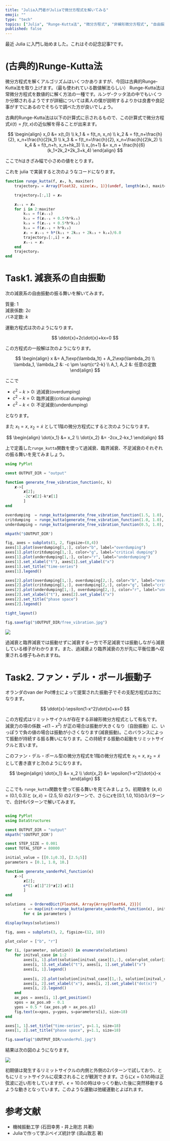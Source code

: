 ```yaml
---
title: "Julia入門者がJuliaで微分方程式を解いてみる"
emoji: ""
type: "tech"
topics: ["Julia", "Runge-Kutta法", "微分方程式", "非線形微分方程式", "自由振動", "van der Pol振動子"]
published: false
---
```


最近 Julia に入門し始めました。これはその記念記事?です。

# (古典的)Runge-Kutta法

微分方程式を解くアルゴリズムはいくつかありますが、今回は古典的Runge-Kutta法を取り上げます。（最も使われている数値解法らしい）
Runge-Kutta法は常微分方程式を数値的に解く方法の一種です。ルンゲ-クッタ法の中でもいくつか分類されるようですが詳細については素人の僕が説明するよりかは良書や良記事がすでにあるのでそちらで調べた方が良いでしょう。

古典的Runge-Kutta法は以下の計算式に示されるもので、この計算式で微分方程式$\dot{x}(t)=f(t,x)$の近似解を得ることが出来ます。

$$
\begin{align}
x_0 &= x(t_0) \\
k_1 & = f(t_n, x_n) \\
k_2 & = f(t_n+\frac{h}{2}, x_n+\frac{h}{2}k_1) \\
k_3 & = f(t_n+\frac{h}{2}, x_n+\frac{h}{2}k_2) \\
k_4 & = f(t_n+h, x_n+hk_3) \\
x_{n+1} &= x_n + \frac{h}{6}(k_1+2k_2+2k_3+k_4) 
\end{align}
$$

ここで$h$はきざみ幅で小さめの値をとります。

これを julia で実装すると次のようなコードになります。

```julia
function runge_kutta(f, 𝒙₀, h, maxiter)
    trajectoryₓ = Array{Float32, size(𝒙₀, 1)}(undef, length(𝒙₀), maxiter)

    trajectoryₓ[:,1] = 𝒙₀

    𝒙ᵢ₋₁ = 𝒙₀
    for i in 2:maxiter
        kᵢ₁ = f(𝒙ᵢ₋₁)
        kᵢ₂ = f(𝒙ᵢ₋₁ + 0.5*h*kᵢ₁)
        kᵢ₃ = f(𝒙ᵢ₋₁ + 0.5*h*kᵢ₂)
        kᵢ₄ = f(𝒙ᵢ₋₁ + h*kᵢ₃)
        𝒙ᵢ = 𝒙ᵢ₋₁ + h*(kᵢ₁ + 2kᵢ₂ + 2kᵢ₃ + kᵢ₄)/6.0
        trajectoryₓ[:,i] = 𝒙ᵢ
        𝒙ᵢ₋₁ = 𝒙ᵢ
    end
    trajectoryₓ
end
```

# Task1. 減衰系の自由振動

次の減衰系の自由振動の振る舞いを解いてみます。

質量: $1$ \
減衰係数: $2c$ \
バネ定数: $k$

運動方程式は次のようになります。

$$
\ddot{x}+2c\dot{x}+kx=0
$$

この方程式の一般解は次のようになります。

$$
\begin{align}
x &= A_1\exp(\lambda_1t) + A_2\exp(\lambda_2t) \\
\lambda_1, \lambda_2 &: -c \pm \sqrt{c^2-k} \\
A_1, A_2 &: 任意の定数
\end{align}
$$

ここで

- $c^2-k>0$: 過減衰(overdumping)
- $c^2-k=0$: 臨界減衰(critical dumping)
- $c^2-k<0$: 不足減衰(underdumping)

となります。

また $x_1 = x$, $x_2=\dot{x}$ として1階の微分方程式にすると次のようになります。

$$
\begin{align}
\dot{x_1} &= x_2 \\
\dot{x_2} &= -2cx_2-kx_1
\end{align}
$$

上で定義した`runge_kutta`関数を使って過減衰、臨界減衰、不足減衰のそれぞれの振る舞いを見てみましょう。

```julia
using PyPlot

const OUTPUT_DIR = "output"

function generate_free_vibration_function(c, k)
    𝒙->[
        𝒙[2];
        -2c*𝒙[2]-k*𝒙[1]
        ]
end

overdumping  = runge_kutta(generate_free_vibration_function(1.5, 1.0), [0.1;0.3], 0.001, 18000)
critdumping  = runge_kutta(generate_free_vibration_function(1.0, 1.0), [0.1;0.3], 0.001, 18000)
underdumping = runge_kutta(generate_free_vibration_function(0.5, 1.0), [0.1;0.3], 0.001, 18000)

mkpath("$OUTPUT_DIR")

fig, axes = subplots(1, 2, figsize=(8,4))
axes[1].plot(overdumping[1,:], color="b", label="overdumping")
axes[1].plot(critdumping[1,:], color="g", label="critical dumping")
axes[1].plot(underdumping[1,:], color="r", label="underdumping")
axes[1].set_xlabel("t"), axes[1].set_ylabel("x")
axes[1].set_title("time-series")
axes[1].legend()

axes[2].plot(overdumping[1,:], overdumping[2,:], color="b", label="overdumping")
axes[2].plot(critdumping[1,:], overdumping[2,:], color="g", label="critical dumping")
axes[2].plot(underdumping[1,:], overdumping[2,:], color="r", label="underdumping")
axes[2].set_xlabel("t"), axes[2].set_ylabel("x")
axes[2].set_title("phase space")
axes[2].legend()

tight_layout()

fig.savefig("$OUTPUT_DIR/free_vibration.jpg")
```

![](/images/runge_kutta_julia/free_vibration.jpg)

過減衰と臨界減衰では振動せずに減衰する一方で不足減衰では振動しながら減衰している様子がわかります。また、過減衰より臨界減衰の方が先に平衡位置へ収束される様子もみれますね。

# Task2. ファン・デル・ポール振動子

オランダのvan der Pol博士によって提案された振動子でその支配方程式は次になります。

$$
\ddot{x}-\epsilon(1-x^2)\dot{x}+x=0
$$

この方程式はリミットサイクルが存在する非線形微分方程式として有名です。
減衰力の項の係数 $-\epsilon(1-x^2)$ が正の場合は振動が大きくなり（自励振動）に、いっぽうで負の値の場合は振動が小さくなります(減衰振動)。このバランスによって振動が持続する振る舞いになります。この持続する振動の起動をリミットサイクルと言います。

このファン・デル・ポール型の微分方程式を1階の微分方程式を $x_1 = x$, $x_2=\dot{x}$ として書き直すと次のようになります。

$$
\begin{align}
\dot{x_1} &= x_2 \\
\dot{x_2} &= \epsilon(1-x^2)\dot{x}-x
\end{align}
$$

ここでも `runge_kutta`関数を使って振る舞いを見てみましょう。初期値を $(x,\dot{x})=(0.1, 0.3)$と  $(x,\dot{x})=(2.5, 5)$ の2パターンで、さらに$\epsilon$を$[0.1, 1.0, 10]$の3パターンで、合計6パターンで解いてみます。

```julia

using PyPlot
using DataStructures

const OUTPUT_DIR = "output"
mkpath("$OUTPUT_DIR")

const STEP_SIZE = 0.001
const TOTAL_STEP = 80000

initial_value = [[0.1;0.3], [2.5;5]]
parameters = [0.1, 1.0, 10.]

function generate_vanderPol_function(ϵ)
    𝒙->[
        𝒙[2];
        ϵ*(1-𝒙[1]^2)*𝒙[2]-𝒙[1]
        ]
end

solutions  = OrderedDict{Float64, Array{Array{Float64, 2}}}(
        ϵ => map(init->runge_kutta(generate_vanderPol_function(ϵ), init, STEP_SIZE, TOTAL_STEP), initial_value) 
        for ϵ in parameters )

display(keys(solutions))

fig, axes = subplots(3, 2, figsize=(12, 18))

plot_color = ["b", "r"]

for (i, (parameter, solution)) in enumerate(solutions)
    for initval_case in 1:2
        axes[i, 1].plot(solution[initval_case][1,:], color=plot_color[initval_case], label=initial_value[initval_case])
        axes[i, 1].set_xlabel("t"), axes[i, 1].set_ylabel("x")
        axes[i, 1].legend()
    
        axes[i, 2].plot(solution[initval_case][1,:], solution[initval_case][2,:], color=plot_color[initval_case], label=initial_value[initval_case])
        axes[i, 2].set_xlabel("x"), axes[i, 2].set_ylabel("dot(x)")
        axes[i, 2].legend()
    end
    ax_pos = axes[i, 1].get_position()
    xpos = ax_pos.x0 - 0.1
    ypos = 0.5 * (ax_pos.y0 + ax_pos.y1)
    fig.text(x=xpos, y=ypos, s=parameters[i], size=18)
end

axes[1, 1].set_title("time-series", y=1.1, size=18)
axes[1, 2].set_title("phase space", y=1.1, size=18)

fig.savefig("$OUTPUT_DIR/vanderPol.jpg")
```

結果は次の図のようになります。

![](/images/runge_kutta_julia/vanderPol.jpg)

初期値は発生するリミットサイクルの内側と外側の2パターンで試しており、ともにリミットサイクルに収束されることが観測できます。さらに$\epsilon=0.1$の時は正弦波に近い形をしていますが、$\epsilon=10.0$の時はゆっくり動いた後に突然移動するような動きとなっています。このような運動は弛緩運動とよばれます。

# 参考文献

- 機械振動工学 (石田幸男・井上剛志 共著)
- Juliaで作って学ぶベイズ統計学 (須山敦志 著)
